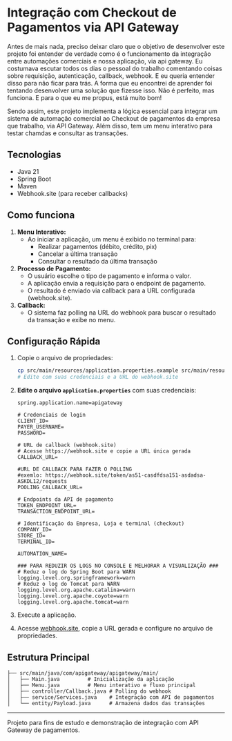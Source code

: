 # Integração com Checkout de Pagamentos via API Gateway

Antes de mais nada, preciso deixar claro que o objetivo de desenvolver este projeto foi entender de verdade como é o funcionamento da integração entre automações comerciais e nossa aplicação, via api gateway. Eu costumava escutar todos os dias o pessoal do trabalho comentando coisas sobre requisição, autenticação, callback, webhook. E eu queria entender disso para não ficar para trás. A forma que eu encontrei de aprender foi tentando desenvolver uma solução que fizesse isso. Não é perfeito, mas funciona. E para o que eu me propus, está muito bom!

Sendo assim, este projeto implementa a lógica essencial para integrar um sistema de automação comercial ao Checkout de pagamentos da empresa que trabalho, via API Gateway. Além disso, tem um menu interativo para testar chamdas e consultar as transações.

## Tecnologias
- Java 21
- Spring Boot
- Maven
- Webhook.site (para receber callbacks)

## Como funciona
1. **Menu Interativo:**
   - Ao iniciar a aplicação, um menu é exibido no terminal para:
     - Realizar pagamentos (débito, crédito, pix)
     - Cancelar a última transação
     - Consultar o resultado da última transação
2. **Processo de Pagamento:**
   - O usuário escolhe o tipo de pagamento e informa o valor.
   - A aplicação envia a requisição para o endpoint de pagamento.
   - O resultado é enviado via callback para a URL configurada (webhook.site).
3. **Callback:**
   - O sistema faz polling na URL do webhook para buscar o resultado da transação e exibe no menu.

## Configuração Rápida
1. Copie o arquivo de propriedades:
   ```bash
   cp src/main/resources/application.properties.example src/main/resources/application.properties
   # Edite com suas credenciais e a URL do webhook.site
   ```

2. **Edite o arquivo `application.properties`** com suas credenciais:

   ```properties
   spring.application.name=apigateway

   # Credenciais de login
   CLIENT_ID=
   PAYER_USERNAME=
   PASSWORD=
   
   # URL de callback (webhook.site)
   # Acesse https://webhook.site e copie a URL única gerada
   CALLBACK_URL=
   
   #URL DE CALLBACK PARA FAZER O POLLING
   #exemlo: https://webhook.site/token/as51-casdfdsa151-asdadsa-ASKDL12/requests
   POOLING_CALLBACK_URL=
   
   # Endpoints da API de pagamento
   TOKEN_ENDPOINT_URL=
   TRANSACTION_ENDPOINT_URL=
   
   # Identificação da Empresa, Loja e terminal (checkout)
   COMPANY_ID=
   STORE_ID=
   TERMINAL_ID=
   
   AUTOMATION_NAME=

   ### PARA REDUZIR OS LOGS NO CONSOLE E MELHORAR A VISUALIZAÇÃO ###
   # Reduz o log do Spring Boot para WARN
   logging.level.org.springframework=warn
   # Reduz o log do Tomcat para WARN
   logging.level.org.apache.catalina=warn
   logging.level.org.apache.coyote=warn
   logging.level.org.apache.tomcat=warn
   ```

2. Execute a aplicação.

3. Acesse [webhook.site](https://webhook.site), copie a URL gerada e configure no arquivo de propriedades.

## Estrutura Principal
```
├── src/main/java/com/apigateway/apigateway/main/
│   ├── Main.java         # Inicialização da aplicação
│   ├── Menu.java         # Menu interativo e fluxo principal
│   ├── controller/Callback.java # Polling do webhook
│   ├── service/Services.java    # Integração com API de pagamentos
│   └── entity/Payload.java      # Armazena dados das transações
```


---
Projeto para fins de estudo e demonstração de integração com API Gateway de pagamentos.

